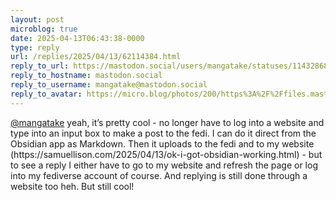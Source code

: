 ```yaml
---
layout: post
microblog: true
date: 2025-04-13T06:43:38-0000
type: reply
url: /replies/2025/04/13/62114384.html
reply_to_url: https://mastodon.social/users/mangatake/statuses/114328680738847251
reply_to_hostname: mastodon.social
reply_to_username: mangatake@mastodon.social
reply_to_avatar: https://micro.blog/photos/200/https%3A%2F%2Ffiles.mastodon.social%2Faccounts%2Favatars%2F114%2F173%2F065%2F093%2F931%2F236%2Foriginal%2F9da586dc14c621ee.jpg
---
```

<p><span class="h-card"><a href="https://micro.blog/mangatake@mastodon.social" class="u-url mention">@mangatake</a></span> yeah, it’s pretty cool - no longer have to log into a website and type into an input box to make a post to the fedi. I can do it direct from the Obsidian app as Markdown. Then it uploads to the fedi and to my website (https://samuellison.com/2025/04/13/ok-i-got-obsidian-working.html) - but to see a reply I either have to go to my website and refresh the page or log into my fediverse account of course. And replying is still done through a website too heh. But still cool!</p>
